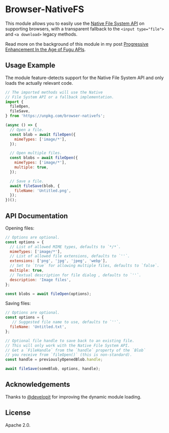 # Browser-NativeFS

This module allows you to easily use the
[Native File System API](https://wicg.github.io/native-file-system/) on supporting browsers,
with a transparent fallback to the `<input type="file">` and `<a download>` legacy methods.

Read more on the background of this module in my post
[Progressive Enhancement In the Age of Fugu APIs](https://blog.tomayac.com/2020/01/23/progressive-enhancement-in-the-age-of-fugu-apis/).

## Usage Example

The module feature-detects support for the Native File System API and
only loads the actually relevant code.

```js
// The imported methods will use the Native
// File System API or a fallback implementation.
import {
  fileOpen,
  fileSave,
} from 'https://unpkg.com/browser-nativefs';

(async () => {
  // Open a file.
  const blob = await fileOpen({
    mimeTypes: ['image/*'],
  });

  // Open multiple files.
  const blobs = await fileOpen({
    mimeTypes: ['image/*'],
    multiple: true,
  });

  // Save a file.
  await fileSave(blob, {
    fileName: 'Untitled.png',
  });
})();
```

## API Documentation

Opening files:

```js
// Options are optional.
const options = {
  // List of allowed MIME types, defaults to `*/*`.
  mimeTypes: ['image/*'],
  // List of allowed file extensions, defaults to `''`.
  extensions: ['png', 'jpg', 'jpeg', 'webp'],
  // Set to `true` for allowing multiple files, defaults to `false`.
  multiple: true,
  // Textual description for file dialog , defaults to `''`.
  description: 'Image files',
};

const blobs = await fileOpen(options);
```

Saving files:

```js
// Options are optional.
const options = {
   // Suggested file name to use, defaults to `''`.
  fileName: 'Untitled.txt',
};

// Optional file handle to save back to an existing file.
// This will only work with the Native File System API.
// Get a `FileHandle` from the `handle` property of the `Blob`
// you receive from `fileOpen()` (this is non-standard).
const handle = previouslyOpenedBlob.handle;

await fileSave(someBlob, options, handle);
```

## Acknowledgements

Thanks to [@developit](https://github.com/developit)
for improving the dynamic module loading.

## License

Apache 2.0.
